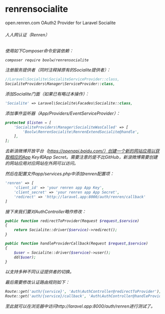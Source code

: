 # renrensocialite
open.renren.com OAuth2 Provider for Laravel Socialite

<h6>人人网认证（Renren）<h6>
使用如下Composer命令安装依赖：

    composer require boolw/renrensocialite


注册服务提供者（同时注释掉原有的Socialite提供者）：

```php
//Laravel\Socialite\SocialiteServiceProvider::class,
SocialiteProviders\Manager\ServiceProvider::class,
```

添加Socialite门面（如果已有略过本操作）：

```php
'Socialite' => Laravel\Socialite\Facades\Socialite::class,
```

添加事件监听器（App/Providers/EventServiceProvider）：

```php
protected $listen = [
    'SocialiteProviders\Manager\SocialiteWasCalled' => [
        'Boolw\RenrenSocialite\RenrenExtendSocialite@handle',
    ],
];
```
去新浪微博开放平台（https://openapi.baidu.com/）创建一个新的网站应用以获取相应的App Key和App Secret。需要注意的是不比GitHub，新浪微博需要创建的网站应用对应网站在外网可以访问。

然后在配置文件app/services.php中添加renren配置项：

```php
'renren' => [
    'client_id' => 'your renren app App Key',
    'client_secret' => 'your renren app App Secret',
    'redirect' => 'http://laravel.app:8000/auth/renren/callback'
]
```

接下来我们要对AuthController略作修改：

```php
public function redirectToProvider(Request $request,$service)
{
    return Socialite::driver($service)->redirect();
}

public function handleProviderCallback(Request $request,$service)
{
    $user = Socialite::driver($service)->user();
    dd($user);
}
```

以支持多种不同认证提供者的切换。

最后需要修改认证路由规则如下：

```php
Route::get('auth/{service}', 'Auth\AuthController@redirectToProvider');
Route::get('auth/{service}/callback', 'Auth\AuthController@handleProviderCallback');
```

至此就可以在浏览器中访问http://laravel.app:8000/auth/renren进行测试了。
